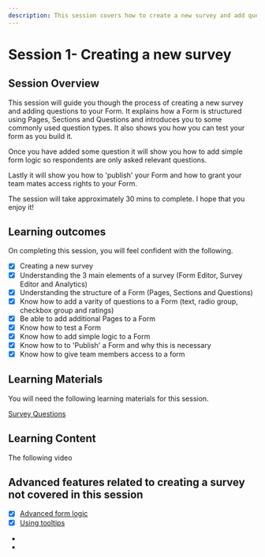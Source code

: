 ```yaml
---
description: This session covers how to create a new survey and add questions to your form.
---
```


# Session 1- Creating a new survey

## Session Overview

This session will guide you though the process of creating a new survey and adding questions to your Form.   It explains how a Form is structured using Pages, Sections and Questions and introduces you to some commonly used question types.   It also shows you how you can test your form as you build it.&#x20;

Once you have added some question it will show you how to add simple form logic so respondents are only asked relevant questions.

Lastly it will show you how to 'publish' your Form and how to grant your team mates access rights to your Form.

The session will take approximately 30 mins to complete.  I hope that you enjoy it! &#x20;

## Learning outcomes

On completing this session, you will feel confident with the following.

* [x] Creating a new survey
* [x] Understanding the 3 main elements of a survey (Form Editor, Survey Editor and Analytics)
* [x] Understanding the structure of a Form (Pages, Sections and Questions)
* [x] Know how to add a varity of questions to a Form (text, radio group, checkbox group and ratings)
* [x] Be able to add additional Pages to a Form
* [x] Know how to test a Form
* [x] Know how to add simple logic to a Form
* [x] Know how to to 'Publish' a Form and why this is necessary
* [x] Know how to give team members access to a form&#x20;

## Learning Materials

You will need the following learning materials for this session.

[Survey Questions](https://files.gitbook.com/v0/b/gitbook-x-prod.appspot.com/o/spaces%2F-LDglCKkoaiLL-wpvCjA%2Fuploads%2FB6IrtchwR55nYEKJ3HGZ%2F1.%20Survey%20Questions.pdf?alt=media\&token=e6084315-e6ef-4a68-97ae-98a9e2ddc640)

## Learning Content

The following video

## Advanced features related to creating a survey not covered in this session

* [x] [Advanced form logic](../guidance-notes/survey-app/form-editor/advanced-form-logic.md)
* [x] [Using tooltips](../guidance-notes/survey-app/form-editor/using-tooltips.md)
*
*

## &#x20;
